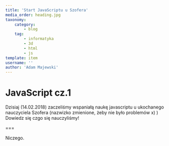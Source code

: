 ```yaml
---
title: 'Start JavaScriptu u Szofera'
media_order: heading.jpg
taxonomy:
    category:
        - blog
    tag:
        - informatyka
        - 3d
        - html
        - js
template: item
username: ''
author: 'Adam Majewski'
---
```


# JavaScript cz.1
Dzisiaj (14.02.2018) zaczeliśmy wspaniałą naukę javascriptu u ukochanego nauczyciela Szofera (nazwizko zmienione, żeby nie było problemów x) ) Dowiedz się czgo się nauczyliśmy!

===

Niczego.